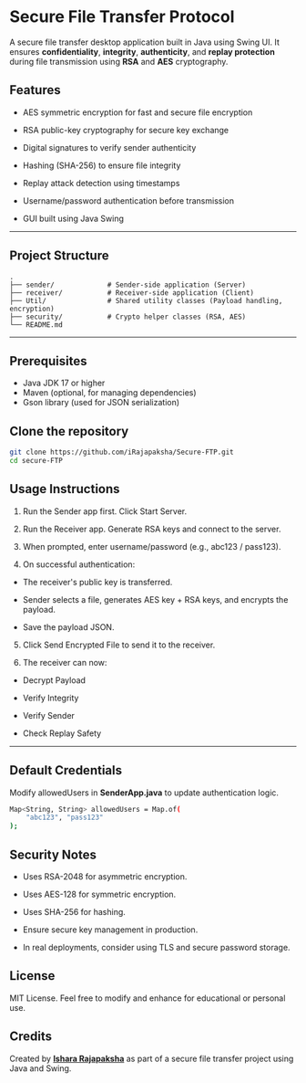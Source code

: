 #  Secure File Transfer Protocol

A secure file transfer desktop application built in Java using Swing UI. It ensures **confidentiality**, **integrity**, **authenticity**, and **replay protection** during file transmission using **RSA** and **AES** cryptography.

## Features
- AES symmetric encryption for fast and secure file encryption

- RSA public-key cryptography for secure key exchange

- Digital signatures to verify sender authenticity

- Hashing (SHA-256) to ensure file integrity

- Replay attack detection using timestamps

- Username/password authentication before transmission

- GUI built using Java Swing

---
## Project Structure

```
.
├── sender/             # Sender-side application (Server)
├── receiver/           # Receiver-side application (Client)
├── Util/               # Shared utility classes (Payload handling, encryption)
├── security/           # Crypto helper classes (RSA, AES)
└── README.md
```
---
## Prerequisites
- Java JDK 17 or higher
- Maven (optional, for managing dependencies)
- Gson library (used for JSON serialization)

## Clone the repository
```bash
git clone https://github.com/iRajapaksha/Secure-FTP.git
cd secure-FTP
```

## Usage Instructions
1. Run the Sender app first. Click Start Server.

2. Run the Receiver app. Generate RSA keys and connect to the server.

3. When prompted, enter username/password (e.g., abc123 / pass123).

4. On successful authentication:

- The receiver's public key is transferred.

- Sender selects a file, generates AES key + RSA keys, and encrypts the payload.

- Save the payload JSON.

5. Click Send Encrypted File to send it to the receiver.

6. The receiver can now:

- Decrypt Payload

- Verify Integrity

- Verify Sender

- Check Replay Safety

---

## Default Credentials

Modify allowedUsers in **SenderApp.java** to update authentication logic.
```bash
Map<String, String> allowedUsers = Map.of(
    "abc123", "pass123"
);
```

## Security Notes
- Uses RSA-2048 for asymmetric encryption.

- Uses AES-128 for symmetric encryption.

- Uses SHA-256 for hashing.

- Ensure secure key management in production.

- In real deployments, consider using TLS and secure password storage.

## License

MIT License. Feel free to modify and enhance for educational or personal use.

## Credits

Created by [**Ishara Rajapaksha**](https://github.com/iRajapaksha) as part of a secure file transfer project using Java and Swing.


